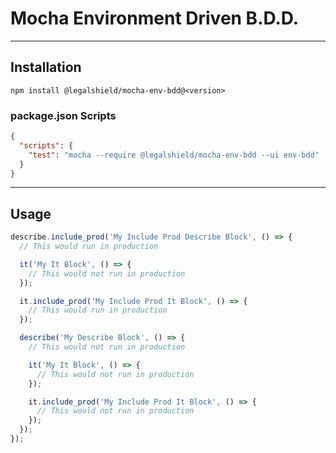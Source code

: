 # Mocha Environment Driven B.D.D.

---
## Installation

```
npm install @legalshield/mocha-env-bdd@<version>
```

### package.json Scripts
```json
{
  "scripts": {
    "test": "mocha --require @legalshield/mocha-env-bdd --ui env-bdd"
  }
}
```

---
## Usage

```js
describe.include_prod('My Include Prod Describe Block', () => {
  // This would run in production

  it('My It Block', () => {
    // This would not run in production
  });

  it.include_prod('My Include Prod It Block', () => {
    // This would run in production
  });

  describe('My Describe Block', () => {
    // This would not run in production

    it('My It Block', () => {
      // This would not run in production
    });

    it.include_prod('My Include Prod It Block', () => {
      // This would not run in production
    });
  });
});
```
